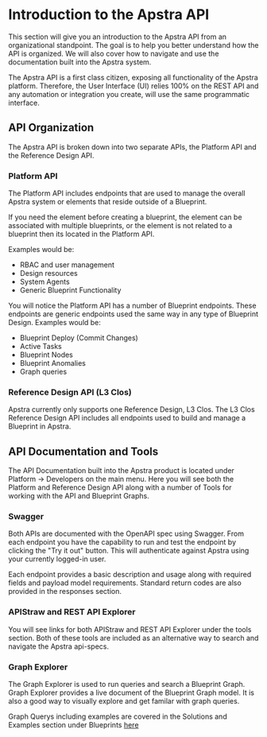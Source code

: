 # Introduction to the Apstra API
This section will give you an introduction to the Apstra API from an
organizational standpoint. The goal is to help you better understand how
the API is organized. We will also cover how to navigate and use the
documentation built into the Apstra system.

The Apstra API is a first class citizen, exposing all functionality of the
Apstra platform. Therefore, the User Interface (UI) relies 100% on the 
REST API and any automation or integration you create, will use the same 
programmatic interface.

## API Organization
The Apstra API is broken down into two separate APIs, the Platform API and
the Reference Design API.

### Platform API
The Platform API includes endpoints that are used to manage the overall 
Apstra system or elements that reside outside of a Blueprint. 

If you need the element before creating a blueprint, the element can be
associated with multiple blueprints, or the element is not related to a 
blueprint then its located in the Platform API.

Examples would be:

- RBAC and user management
- Design resources
- System Agents
- Generic Blueprint Functionality

You will notice the Platform API has a number of Blueprint endpoints. 
These endpoints are generic endpoints used the same way in any type of 
Blueprint Design.
Examples would be:

- Blueprint Deploy (Commit Changes)
- Active Tasks
- Blueprint Nodes
- Blueprint Anomalies
- Graph queries

### Reference Design API (L3 Clos)
Apstra currently only supports one Reference Design, 
L3 Clos. The L3 Clos Reference Design API includes all endpoints used to 
build and manage a Blueprint in Apstra. 

## API Documentation and Tools
The API Documentation built into the Apstra product is located under 
Platform -> Developers on the main menu. Here you will see both the 
Platform and Reference Design API along with a number of Tools for working
with the API and Blueprint Graphs. 

### Swagger
Both APIs are documented with the OpenAPI spec using Swagger. From each
endpoint you have the capability to run and test the endpoint by clicking
the "Try it out" button. This will authenticate against Apstra using your
currently logged-in user.

Each endpoint provides a basic description and usage along with required
fields and payload model requirements. Standard return codes are also 
provided in the responses section.

### APIStraw and REST API Explorer
You will see links for both APIStraw and REST API Explorer under the tools
section. Both of these tools are included as an alternative way to search 
and navigate the Apstra api-specs.

### Graph Explorer
The Graph Explorer is used to run queries and search a Blueprint Graph. 
Graph Explorer provides a live document of the Blueprint Graph model. It
is also a good way to visually explore and get familar with graph queries. 

Graph Querys including examples are covered in the Solutions and Examples 
section under Blueprints [here](../example-scripts/blueprint/graph_queries)